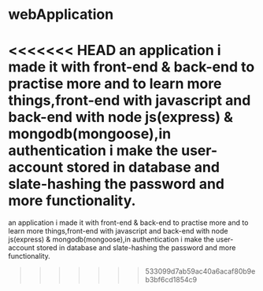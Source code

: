 # webApplication

<<<<<<< HEAD
an application i made it with front-end & back-end to practise more and to learn more things,front-end with javascript and back-end with node js(express) & mongodb(mongoose),in authentication i make the user-account stored in database and slate-hashing the password and more functionality.
=======
an application i made it with front-end & back-end to practise more and to learn more things,front-end with javascript and back-end with node js(express) & mongodb(mongoose),in authentication i make the user-account stored in database and slate-hashing the password and more functionality. 
>>>>>>> 533099d7ab59ac40a6acaf80b9eb3bf6cd1854c9
